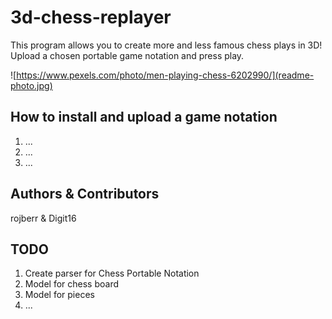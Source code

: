 # 3d-chess-replayer

This program allows you to create more and less famous chess plays in 3D! 
Upload a chosen portable game notation and press play.

![https://www.pexels.com/photo/men-playing-chess-6202990/](readme-photo.jpg)

## How to install and upload a game notation

1) ...
2) ...
3) ...

## Authors & Contributors

rojberr & Digit16

## TODO

1) Create parser for Chess Portable Notation
2) Model for chess board
3) Model for pieces
4) ...